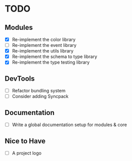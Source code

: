 # TODO

## Modules

- [x] Re-implement the color library
- [ ] Re-implement the event library
- [x] Re-implement the utils library
- [x] Re-implement the schema to type library
- [x] Re-implement the type testing library

## DevTools

- [ ] Refactor bundling system
- [ ] Consider adding Syncpack

## Documentation

- [ ] Write a global documentation setup for modules & core

## Nice to Have

- [ ] A project logo
